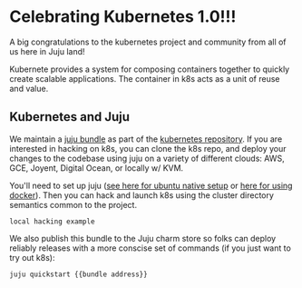 # Celebrating Kubernetes 1.0!!!

A big congratulations to the kubernetes project and community from all of us here in Juju land!

Kubernete provides a system for composing containers together to quickly create scalable applications.  The container in k8s acts as a unit of reuse and value.

## Kubernetes and Juju

We maintain a [juju bundle]() as part of the [kubernetes repository](). If you are interested in hacking on k8s, you can clone the k8s repo, and deploy your changes to the codebase using juju on a variety of different clouds: AWS, GCE, Joyent, Digital Ocean, or locally w/ KVM.

You'll need to set up juju ([see here for ubuntu native setup]() or [here for using docker]()).  Then you can hack and launch k8s using the cluster directory semantics common to the project.

```
local hacking example
```

We also publish this bundle to the Juju charm store so folks can deploy reliably releases with a more conscise set of commands (if you just want to try out k8s):

  ```juju quickstart {{bundle address}}```

